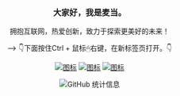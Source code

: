 <div align="center">
  
### 大家好，我是麦当。
拥抱互联网，热爱创新，致力于探索更美好的未来！

--> 👇下面按住Ctrl + 鼠标🖱右键，在新标签页打开。👇 

[![图标](https://img.shields.io/static/v1?label=B站深度用户365&message=Bilibili&color=ff69b4)](https://space.bilibili.com/392833366)
[![图标](https://img.shields.io/static/v1?label=偶尔发发沸点&message=juejin&color=brightgreen)](https://juejin.cn/user/1157102527850871/pins)
[![图标](https://img.shields.io/static/v1?label=写写技术博客&message=CSDN&color=red&logo=github)](https://blog.csdn.net/weixin_46344594)

![GitHub 统计信息](https://github-readme-stats.vercel.app/api?username=hjg66-5&theme=solarized-dark&show_icons=true)
